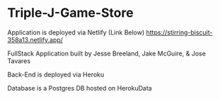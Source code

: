 # Triple-J-Game-Store

Application is deployed via Netlify (Link Below)
https://stirring-biscuit-358a13.netlify.app/

FullStack Application built by Jesse Breeland, Jake McGuire, & Jose Tavares

Back-End is deployed via Heroku

Database is a Postgres DB hosted on HerokuData 
